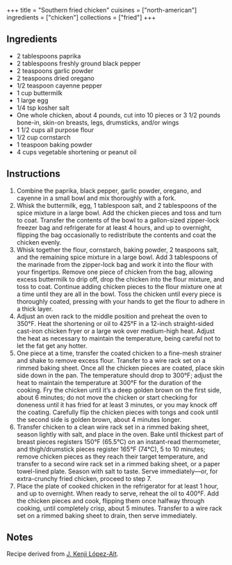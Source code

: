 +++
title = "Southern fried chicken"
cuisines = ["north-american"]
ingredients = ["chicken"]
collections = ["fried"]
+++


## Ingredients

- 2 tablespoons paprika
- 2 tablespoons freshly ground black pepper
- 2 teaspoons garlic powder
- 2 teaspoons dried oregano
- 1/2 teaspoon cayenne pepper
- 1 cup buttermilk
- 1 large egg
- 1/4 tsp kosher salt
- One whole chicken, about 4 pounds, cut into 10 pieces or 3 1/2 pounds bone-in, skin-on breasts, legs, drumsticks, and/or wings
- 1 1/2 cups all purpose flour
- 1/2 cup cornstarch
- 1 teaspoon baking powder
- 4 cups vegetable shortening or peanut oil


## Instructions

1. Combine the paprika, black pepper, garlic powder, oregano, and cayenne in a small bowl and mix thoroughly with a fork.
2. Whisk the buttermilk, egg, 1 tablespoon salt, and 2 tablespoons of the spice mixture in a large bowl. Add the chicken pieces and toss and turn to coat. Transfer the contents of the bowl to a gallon-sized zipper-lock freezer bag and refrigerate for at least 4 hours, and up to overnight, flipping the bag occasionally to redistribute the contents and coat the chicken evenly.
3. Whisk together the flour, cornstarch, baking powder, 2 teaspoons salt, and the remaining spice mixture in a large bowl. Add 3 tablespoons of the marinade from the zipper-lock bag and work it into the flour with your fingertips. Remove one piece of chicken from the bag, allowing excess buttermilk to drip off, drop the chicken into the flour mixture, and toss to coat. Continue adding chicken pieces to the flour mixture one at a time until they are all in the bowl. Toss the chicken until every piece is thoroughly coated, pressing with your hands to get the flour to adhere in a thick layer.
4. Adjust an oven rack to the middle position and preheat the oven to 350°F. Heat the shortening or oil to 425°F in a 12-inch straight-sided cast-iron chicken fryer or a large wok over medium-high heat. Adjust the heat as necessary to maintain the temperature, being careful not to let the fat get any hotter.
5. One piece at a time, transfer the coated chicken to a fine-mesh strainer and shake to remove excess flour. Transfer to a wire rack set on a rimmed baking sheet. Once all the chicken pieces are coated, place skin side down in the pan. The temperature should drop to 300°F; adjust the heat to maintain the temperature at 300°F for the duration of the cooking. Fry the chicken until it’s a deep golden brown on the first side, about 6 minutes; do not move the chicken or start checking for doneness until it has fried for at least 3 minutes, or you may knock off the coating. Carefully flip the chicken pieces with tongs and cook until the second side is golden brown, about 4 minutes longer.
6. Transfer chicken to a clean wire rack set in a rimmed baking sheet, season lightly with salt, and place in the oven. Bake until thickest part of breast pieces registers 150°F (65.5°C) on an instant-read thermometer, and thigh/drumstick pieces register 165°F (74°C), 5 to 10 minutes; remove chicken pieces as they reach their target temperature, and transfer to a second wire rack set in a rimmed baking sheet, or a paper towel-lined plate. Season with salt to taste. Serve immediately—or, for extra-crunchy fried chicken, proceed to step 7.
7. Place the plate of cooked chicken in the refrigerator for at least 1 hour, and up to overnight. When ready to serve, reheat the oil to 400°F. Add the chicken pieces and cook, flipping them once halfway through cooking, until completely crisp, about 5 minutes. Transfer to a wire rack set on a rimmed baking sheet to drain, then serve immediately.

## Notes

Recipe derived from [J. Kenji López-Alt](https://www.seriouseats.com/the-food-lab-southern-fried-chicken-recipe).
